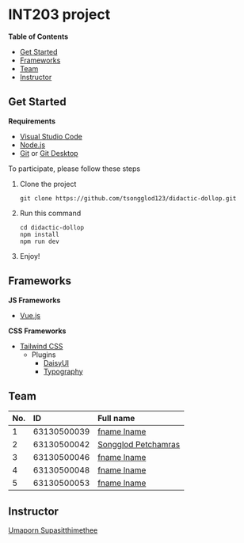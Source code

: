 # INT203 project

**Table of Contents**
  - [Get Started](#get-started)
  - [Frameworks](#frameworks)
  - [Team](#team)
  - [Instructor](#instructor)

## Get Started
**Requirements**
- [Visual Studio Code](https://code.visualstudio.com/)
- [Node.js](https://nodejs.org/en/download/)
- [Git](https://git-scm.com/downloads) or [Git Desktop](https://desktop.github.com/)

To participate, please follow these steps
1. Clone the project
   ```
   git clone https://github.com/tsongglod123/didactic-dollop.git
   ```
2. Run this command
   ```
   cd didactic-dollop
   npm install
   npm run dev
   ```
3. Enjoy!

## Frameworks
**JS Frameworks**
- [Vue.js](https://vuejs.org/guide/introduction.html)

**CSS Frameworks**
- [Tailwind CSS](https://tailwindcss.com/docs/installation)
  - Plugins
    - [DaisyUI](https://daisyui.com/docs/install/)
    - [Typography](https://tailwindcss.com/docs/typography-plugin)

## Team
| No.  | ID          | Full name                                              |
| :--- | :---------- | :----------------------------------------------------- |
| 1    | 63130500039 | [fname lname](https://github.com/NikLaz101)            |
| 2    | 63130500042 | [Songglod Petchamras](https://github.com/tsongglod123) |
| 3    | 63130500046 | [fname lname](https://github.com/63130500046)          |
| 4    | 63130500048 | [fname lname](https://github.com/hunnymc)              |
| 5    | 63130500053 | [fname lname](https://github.com/bombenten)            |

## Instructor
[Umaporn Supasitthimethee](https://github.com/umaporn-sup)